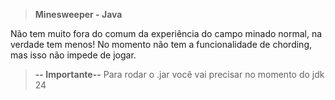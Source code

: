 > **Minesweeper - Java**

Não tem muito fora do comum da experiência do campo minado normal, na verdade tem menos! No momento não tem a funcionalidade
de chording, mas isso não impede de jogar. 

> **-- Importante--**
Para rodar o .jar você vai precisar no momento do jdk 24 
